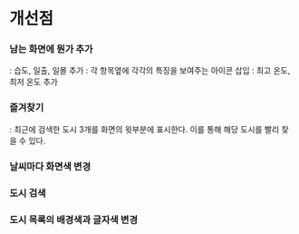# 개선점

### 남는 화면에 뭔가 추가
  : 습도, 일출, 일몰 추가
  : 각 항목옆에 각각의 특징을 보여주는 아이콘 삽입
  : 최고 온도, 최저 온도 추가
### 즐겨찾기
  : 최근에 검색한 도시 3개를 화면의 윗부분에 표시한다. 이를 통해 해당 도시를 빨리 찾을 수 있다.

### 날씨마다 화면색 변경

### 도시 검색

### 도시 목록의 배경색과 글자색 변경
